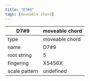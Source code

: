```yaml
---
title: "D7#9"
tags: [moveable chord]
---
```


|D7#9|moveable chord|
|---|---|
|type|moveable chord|
|name|D7#9|
|root string|5|
|fingering|X5456X|
|scale pattern|undefined|
